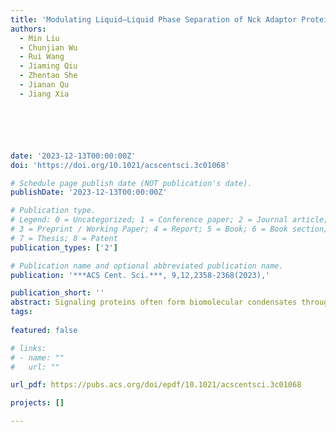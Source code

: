 ```yaml
---
title: 'Modulating Liquid–Liquid Phase Separation of Nck Adaptor Protein against Enteropathogenic Escherichia coli Infection'
authors:
  - Min Liu
  - Chunjian Wu
  - Rui Wang
  - Jiaming Qiu
  - Zhentao She
  - Jianan Qu
  - Jiang Xia






date: '2023-12-13T00:00:00Z'
doi: 'https://doi.org/10.1021/acscentsci.3c01068'

# Schedule page publish date (NOT publication's date).
publishDate: '2023-12-13T00:00:00Z'

# Publication type.
# Legend: 0 = Uncategorized; 1 = Conference paper; 2 = Journal article;
# 3 = Preprint / Working Paper; 4 = Report; 5 = Book; 6 = Book section;
# 7 = Thesis; 8 = Patent
publication_types: ['2']

# Publication name and optional abbreviated publication name.
publication: '***ACS Cent. Sci.***, 9,12,2358-2368(2023),'

publication_short: ''
abstract: Signaling proteins often form biomolecular condensates through liquid–liquid phase separation (LLPS) during intracellular signal transduction. Modulating the LLPS property of intracellular protein condensates will redirect intracellular signals and provide a potential way to regulate cellular physiology. Phosphorylation of multiple tyrosine residues of the transmembrane receptor nephrin is known to drive the LLPS of the adaptor protein Nck and neuronal Wiskott–Aldrich Syndrome protein (N-WASP) and form the Nck signaling complex. Phosphorylation of the translocated intimin receptor (Tir) in the host cell may recruit this enteropathogenic Escherichia coli (EPEC) virulence factor to the Nck signaling complex and lead to the entry of EPEC into the intestine cell. In this work, we first identified a phosphotyrosine (pY)-containing peptide 3pY based on the sequence similarity of nephrin and Tir; 3pY promoted the LLPS of Nck and N-WASP, mimicking the role of phosphorylated nephrin. Next, we designed a covalent blocker of Nck, peptide p1 based on the selected pY peptides, which site-selectively reacted with the SH2 domain of Nck (Nck-SH2) at Lys331 through a proximity-induced reaction. The covalent reaction of p1 with Nck blocked the protein binding site of Nck-SH2 and disintegrated the 3pY/Nck/N-WASP condensates. In the presence of membrane-translocating peptide L17E, p1 entered Caco-2 cells in the cytosol, reduced the number of Nck puncta, and rendered Caco-2 cells resistant to EPEC infection. Site-selective covalent blockage of Nck thereby disintegrates intracellular Nck condensates, inhibits actin reorganization, and shuts down the entrance pathway of EPEC. This work showcases the promotion or inhibition of protein phase separation by synthetic peptides and the use of reactive peptides as LLPS disruptors and signal modulators.
tags:
  
featured: false

# links:
# - name: ""
#   url: ""

url_pdf: https://pubs.acs.org/doi/epdf/10.1021/acscentsci.3c01068

projects: []

---
```





